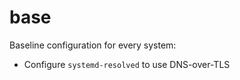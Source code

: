 # base

Baseline configuration for every system:

- Configure `systemd-resolved` to use DNS-over-TLS
